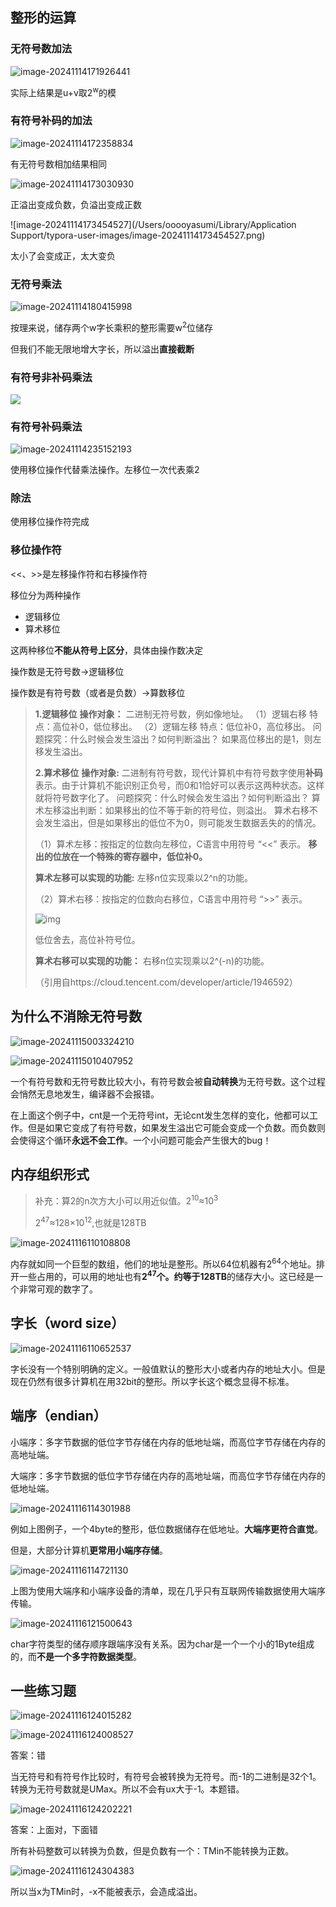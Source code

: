 ## 整形的运算

### 无符号数加法

![image-20241114171926441](https://lsky.ooooyasumi.com/i/2024/11/14/6735c0a095523.png)

实际上结果是u+v取2<sup>w</sup>的模

### 有符号补码的加法

![image-20241114172358834](https://lsky.ooooyasumi.com/i/2024/11/14/6735c1b15e84b.png)

有无符号数相加结果相同

 ![image-20241114173030930](https://lsky.ooooyasumi.com/i/2024/11/14/6735c338d8025.png)

正溢出变成负数，负溢出变成正数 

![image-20241114173454527](/Users/ooooyasumi/Library/Application Support/typora-user-images/image-20241114173454527.png)

太小了会变成正，太大变负

### 无符号乘法

![image-20241114180415998](https://lsky.ooooyasumi.com/i/2024/11/14/6735cb2280968.png)

按理来说，储存两个w字长乘积的整形需要w<sup>2</sup>位储存

但我们不能无限地增大字长，所以溢出**直接截断**

### 有符号非补码乘法

![](https://lsky.ooooyasumi.com/i/2024/11/14/6735cb55129e3.png)

### 有符号补码乘法

![image-20241114235152193](https://lsky.ooooyasumi.com/i/2024/11/14/67361c99e2d5c.png)

使用移位操作代替乘法操作。左移位一次代表乘2

### 除法

使用移位操作符完成

### 移位操作符

<<、>>是左移操作符和右移操作符

移位分为两种操作

- 逻辑移位
- 算术移位

这两种移位**不能从符号上区分**，具体由操作数决定

操作数是无符号数->逻辑移位

操作数是有符号数（或者是负数）->算数移位

> **1.逻辑移位** **操作对象：** 二进制无符号数，例如像地址。 （1）逻辑右移 特点：高位补0，低位移出。 （2）逻辑左移 特点：低位补0，高位移出。 问题探究：什么时候会发生溢出？如何判断溢出？ 如果高位移出的是1，则左移发生溢出。
>
> **2.算术移位** **操作对象:** 二进制有符号数，现代计算机中有符号数字使用**补码**表示。由于计算机不能识别正负号，而0和1恰好可以表示这两种状态。这样就将符号数字化了。 问题探究：什么时候会发生溢出？如何判断溢出？ 算术左移溢出判断：如果移出的位不等于新的符号位，则溢出。 算术右移不会发生溢出，但是如果移出的低位不为0，则可能发生数据丢失的的情况。
>
> （1）算术左移：按指定的位数向左移位，C语言中用符号 “<<” 表示。 **移出的位放在一个特殊的寄存器中，低位补0。**
>
> **算术左移可以实现的功能:** 左移n位实现乘以2^n的功能。
>
> （2）算术右移：按指定的位数向右移位，C语言中用符号 “>>” 表示。
>
> ![img](https://lsky.ooooyasumi.com/i/2024/11/15/673622a1111b9.png)
>
> 低位舍去，高位补符号位。
>
> **算术右移可以实现的功能：** 右移n位实现乘以2^(-n)的功能。
>
> （引用自https://cloud.tencent.com/developer/article/1946592）

##   为什么不消除无符号数

![image-20241115003324210](https://lsky.ooooyasumi.com/i/2024/11/15/67362655f1669.png)

![image-20241115010407952](https://lsky.ooooyasumi.com/i/2024/11/15/67362d8a975a1.png)

一个有符号数和无符号数比较大小，有符号数会被**自动转换**为无符号数。这个过程会悄然无息地发生，编译器不会报错。

在上面这个例子中，cnt是一个无符号int，无论cnt发生怎样的变化，他都可以工作。但是如果它变成了有符号数，如果发生溢出它可能会变成一个负数。而负数则会使得这个循环**永远不会工作**。一个小问题可能会产生很大的bug！

 ## 内存组织形式

> 补充：算2的n次方大小可以用近似值。2<sup>10</sup>≈10<sup>3</sup>
>
> 2<sup>47</sup>≈128×10<sup>12</sup>,也就是128TB

 ![image-20241116110108808](https://lsky.ooooyasumi.com/i/2024/11/16/67380afb5047f.png)

内存就如同一个巨型的数组，他们的地址是整形。所以64位机器有2<sup>64</sup>个地址。排开一些占用的，可以用的地址也有**2<sup>47</sup>**个。约等于**128TB**的储存大小。这已经是一个非常可观的数字了。

## 字长（word size）

![image-20241116110652537](https://lsky.ooooyasumi.com/i/2024/11/16/67380c4d9a590.png)

字长没有一个特别明确的定义。一般值默认的整形大小或者内存的地址大小。但是现在仍然有很多计算机在用32bit的整形。所以字长这个概念显得不标准。

## 端序（endian）

小端序：多字节数据的低位字节存储在内存的低地址端，而高位字节存储在内存的高地址端。

大端序：多字节数据的低位字节存储在内存的高地址端，而高位字节存储在内存的低地址端。

![image-20241116114301988](https://lsky.ooooyasumi.com/i/2024/11/16/673814c6efbaf.png)

例如上图例子，一个4byte的整形，低位数据储存在低地址。**大端序更符合直觉**。

但是，大部分计算机**更常用小端序存储**。

![image-20241116114721130](https://lsky.ooooyasumi.com/i/2024/11/16/673815ca26b27.png)

上图为使用大端序和小端序设备的清单，现在几乎只有互联网传输数据使用大端序传输。

 ![image-20241116121500643](https://lsky.ooooyasumi.com/i/2024/11/16/67381c4642372.png)

char字符类型的储存顺序跟端序没有关系。因为char是一个一个小的1Byte组成的，而**不是一个多字符数据类型**。

## 一些练习题

![image-20241116124015282](https://lsky.ooooyasumi.com/i/2024/11/16/6738223047d1c.png)

![image-20241116124008527](https://lsky.ooooyasumi.com/i/2024/11/16/6738222919ca5.png)

答案：错

当无符号和有符号作比较时，有符号会被转换为无符号。而-1的二进制是32个1。转换为无符号数就是UMax。所以不会有ux大于-1。本题错。

![image-20241116124202221](https://lsky.ooooyasumi.com/i/2024/11/16/6738229ada975.png)

答案：上面对，下面错

所有补码整数可以转换为负数，但是负数有一个：TMin不能转换为正数。

![image-20241116124304383](https://lsky.ooooyasumi.com/i/2024/11/16/673822d947b9b.png)

所以当x为TMin时，-x不能被表示，会造成溢出。